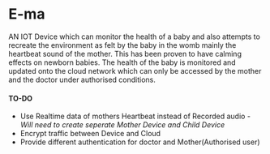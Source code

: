 # E-ma

AN IOT Device which can monitor the health of a baby and also attempts to recreate the environment as felt by the baby in the womb mainly the heartbeat sound of the mother. This has been proven to have calming effects on newborn babies. The health of the baby is monitored and updated onto the cloud network which can only be accessed by the mother and the doctor under authorised conditions.

#### TO-DO
* Use Realtime data of mothers Heartbeat instead of Recorded audio - _Will need to create seperate Mother Device and Child Device_
* Encrypt traffic between Device and Cloud
* Provide different authentication for doctor and Mother(Authorised user)
